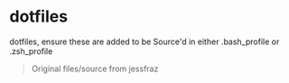 # dotfiles
dotfiles, ensure these are added to be Source'd in either .bash_profile or .zsh_profile  

> Original files/source from jessfraz  
